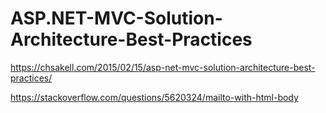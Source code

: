 # ASP.NET-MVC-Solution-Architecture-Best-Practices

https://chsakell.com/2015/02/15/asp-net-mvc-solution-architecture-best-practices/

https://stackoverflow.com/questions/5620324/mailto-with-html-body
